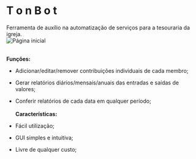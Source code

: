 # T o n B o t #
Ferramenta de auxílio na automatização de serviços para a tesouraria da igreja.\
![Página inicial](https://i.imgur.com/mJqESPS.png)

\
**Funções:**

- Adicionar/editar/remover contribuições individuais de cada membro;
- Gerar relatórios diários/mensais/anuais das entradas e saídas de valores;
- Conferir relatórios de cada data em qualquer período;
\
\
**Características:**

- Fácil utilização;
- GUI simples e intuitiva;
- Livre de qualquer custo;
